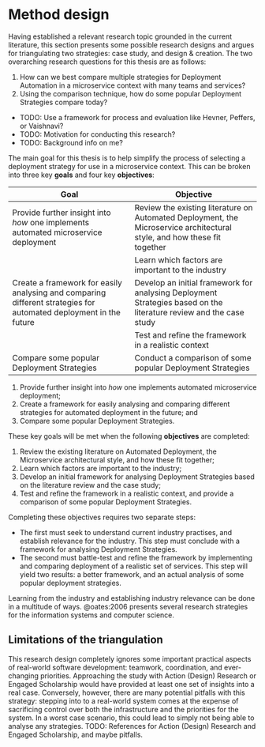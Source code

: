 # Method design

Having established a relevant research topic grounded in the current literature, this section presents some possible research designs and argues for triangulating two strategies: case study, and design & creation. The two overarching research questions for this thesis are as follows:

1. How can we best compare multiple strategies for Deployment Automation in a microservice context with many teams and services?
2. Using the comparison technique, how do some popular Deployment Strategies compare today?

- TODO: Use a framework for process and evaluation like Hevner, Peffers, or Vaishnavi?
- TODO: Motivation for conducting this research?
- TODO: Background info on me?

The main goal for this thesis is to help simplify the process of selecting a deployment strategy for use in a microservice context. This can be broken into three key __goals__ and four key __objectives__:

| Goal | Objective |
| ---- | --------- |
| Provide further insight into _how_ one implements automated microservice deployment | Review the existing literature on Automated Deployment, the Microservice architectural style, and how these fit together
| | Learn which factors are important to the industry
| Create a framework for easily analysing and comparing different strategies for automated deployment in the future | Develop an initial framework for analysing Deployment Strategies based on the literature review and the case study
| | Test and refine the framework in a realistic context
| Compare some popular Deployment Strategies | Conduct a comparison of some popular Deployment Strategies

1. Provide further insight into _how_ one implements automated microservice deployment;
2. Create a framework for easily analysing and comparing different strategies for automated deployment in the future; and
3. Compare some popular Deployment Strategies.

These key goals will be met when the following __objectives__ are completed:

1. Review the existing literature on Automated Deployment, the Microservice architectural style, and how these fit together;
2. Learn which factors are important to the industry;
3. Develop an initial framework for analysing Deployment Strategies based on the literature review and the case study;
4. Test and refine the framework in a realistic context, and provide a comparison of some popular Deployment Strategies.

Completing these objectives requires two separate steps:

- The first must seek to understand current industry practises, and establish relevance for the industry. This step must conclude with a framework for analysing Deployment Strategies.
- The second must battle-test and refine the framework by implementing and comparing deployment of a realistic set of services. This step will yield two results: a better framework, and an actual analysis of some popular deployment strategies.

Learning from the industry and establishing industry relevance can be done in a multitude of ways. @oates:2006 presents several research strategies for the information systems and computer science.

## Limitations of the triangulation

This research design completely ignores some important practical aspects of real-world software development: teamwork, coordination, and ever-changing priorities. Approaching the study with Action (Design) Research or Engaged Scholarship would have provided at least one set of insights into a real case. Conversely, however, there are many potential pitfalls with this strategy: stepping into to a real-world system comes at the expense of sacrificing control over both the infrastructure and the priorities for the system. In a worst case scenario, this could lead to simply not being able to analyse any strategies.
TODO: References for Action (Design) Research and Engaged Scholarship, and maybe pitfalls.

